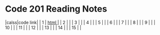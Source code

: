 # Code 201 Reading Notes

|calss|code link|
| 1  |  [ html ](https://alamroanas.github.io/-Reading-Notes/class01) |
| 2  |   |
| 3  |   |
| 4  |   |
| 5  |   |
| 6  |   | 
| 7  |   |
| 8  |   |
| 9  |   |
| 10  |   |
| 11  |   |
| 12  |   | 
| 13  |   |
| 14  |   |
| 15  |   | 